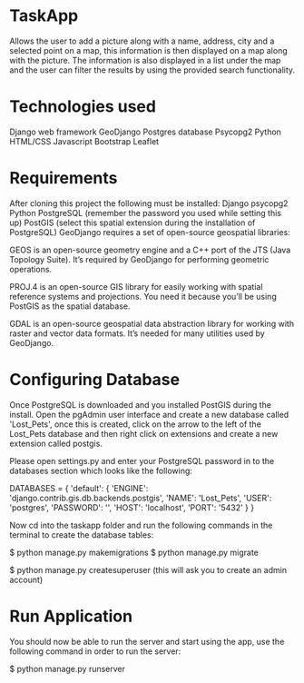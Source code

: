 # TaskApp
Allows the user to add a picture along with a name, address, city and a selected point on a map, this information is then displayed on a map along with the picture. The information is also displayed in a list under the map and the user can filter the results by using the provided search functionality.


# Technologies used
Django web framework
GeoDjango
Postgres database
Psycopg2
Python
HTML/CSS
Javascript
Bootstrap
Leaflet


# Requirements
After cloning this project the following must be installed:
Django
psycopg2
Python
PostgreSQL (remember the password you used while setting this up)
PostGIS (select this spatial extension during the installation of PostgreSQL)
GeoDjango requires a set of open-source geospatial libraries:

GEOS is an open-source geometry engine and a C++ port of the JTS (Java Topology Suite). It’s required by GeoDjango for performing geometric operations.

PROJ.4 is an open-source GIS library for easily working with spatial reference systems and projections. You need it because you’ll be using PostGIS as the spatial database.

GDAL is an open-source geospatial data abstraction library for working with raster and vector data formats. It’s needed for many utilities used by GeoDjango.

# Configuring Database
Once PostgreSQL is downloaded and you installed PostGIS during the install. Open the pgAdmin user interface and create a new database called 'Lost_Pets', once this is created, click on the arrow to the left of the Lost_Pets database and then right click on extensions and create a new extension called postgis.

Please open settings.py and enter your PostgreSQL password in to the databases section which looks like the following:

DATABASES = {
    'default': {
        'ENGINE': 'django.contrib.gis.db.backends.postgis',
        'NAME': 'Lost_Pets',
        'USER': 'postgres',
        'PASSWORD': '',
        'HOST': 'localhost',
        'PORT': '5432'
    }
}

Now cd into the taskapp folder and run the following commands in the terminal to create the database tables:

$ python manage.py makemigrations
$ python manage.py migrate

$ python manage.py createsuperuser (this will ask you to create an admin account)

# Run Application
You should now be able to run the server and start using the app, use the following command in order to run the server:

$ python manage.py runserver




